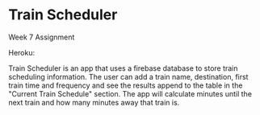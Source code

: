 # Train Scheduler
Week 7 Assignment

Heroku:

Train Scheduler is an app that uses a firebase database to store train scheduling information. The user can add a train name, destination, first train time and frequency and see the results append to the table in the "Current Train Schedule" section. The app will calculate minutes until the next train and how many minutes away that train is.
